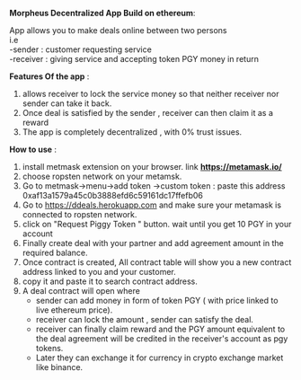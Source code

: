 **Morpheus Decentralized App Build on ethereum**:   

App allows you to make deals online between two persons   
i.e  
-sender : customer requesting service  
-receiver : giving service and accepting token PGY money in return 


**Features Of the app** :

1. allows receiver to lock the service money so that neither receiver nor sender can take it back.
2. Once deal is satisfied by the sender , receiver can then claim it as a reward
3. The app is completely decentralized , with 0% trust issues.



**How to use** :

1. install metmask extension on your browser. link **https://metamask.io/**
2. choose ropsten network on your metamsk.
3. Go to metmask->menu->add token ->custom token :
    paste this address  0xaf13a1579a45c0b3888efd6c59161dc17ffefb06
4. Go to https://ddeals.herokuapp.com and make sure your metamask is connected to ropsten network.
5. click on "Request Piggy Token " button.
    wait until you get 10 PGY in your account
6. Finally create deal with your partner and add agreement amount in the required balance.
7. Once contract is created, All contract table will show you a new contract address linked to you and your customer.
8. copy it and paste it to search contract address.
9. A deal contract will open where 
    - sender can add money in form of token PGY ( with price linked to live ethereum price).
    - receiver can lock the amount , sender can satisfy the deal.
    - receiver can finally claim reward and the PGY amount equivalent to the deal agreement will be credited in the receiver's             account as pgy tokens.
    - Later they can exchange it for currency in crypto exchange market like binance.
